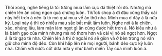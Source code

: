 Thôi xong, nghe tiếng là tôi tưởng mua lầm cục đá thiệt rồi đó. Nhưng mà chiên lên ăn cũng ngon quá chừng luôn. TikTok shop á đi đâu cũng thấy cái này hết trơn á nên là tò mò quá mua về ăn thử nha. Mình mua ở đây á là nửa ký. Loại này á thì có nhiều màu sắc bắt mắt lắm luôn. Nghe nói á là chiên, xào, nhúng lẩu, làm mặn làm ngọt gì ăn cũng được hết trơn á. Nó kiểu như á là bánh gạo của mình nhưng mà nó thơm hơn và cái vị nó sẽ ngọt hơn. Ngọt á là từ gạo tẻ nha. Chiên lên á thì ở ngoài nó sẽ giòn và ở bên trong nó vẫn giữ cho mình độ dẻo. Còn khi hấp lên nè mọi người, bánh dẻo cực kỳ luôn nha. Chấm với nước cốt dừa nữa y như bánh miền Tây của mình luôn á.